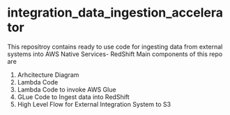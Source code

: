 # integration_data_ingestion_accelerator
This repositroy contains ready to use code for ingesting data from external systems into AWS Native Services- RedShift
Main components of this repo are 
1) Arhcitecture Diagram
2) Lambda Code
3) Lambda Code to invoke AWS Glue
4) GLue Code to Ingest data into RedShift
5) High Level Flow for External Integration System to S3
